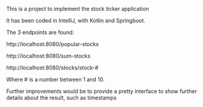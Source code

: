 This is a project to implement the stock ticker application

It has been coded in IntelliJ, with Kotlin and Springboot.

The 3 endpoints are found:

http://localhost:8080/popular-stocks

http://localhost:8080/sum-stocks

http://localhost:8080/stocks/stock-#

Where # is a number between 1 and 10.

Further improvements would be to provide a pretty interface to show further details about the result, such as timestamps
